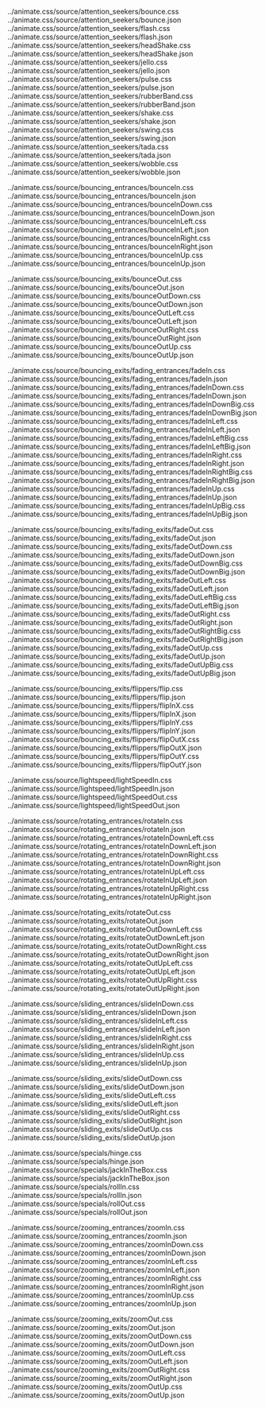../animate.css/source/attention_seekers/bounce.css ../animate.css/source/attention_seekers/bounce.json
../animate.css/source/attention_seekers/flash.css ../animate.css/source/attention_seekers/flash.json
../animate.css/source/attention_seekers/headShake.css ../animate.css/source/attention_seekers/headShake.json
../animate.css/source/attention_seekers/jello.css ../animate.css/source/attention_seekers/jello.json
../animate.css/source/attention_seekers/pulse.css ../animate.css/source/attention_seekers/pulse.json
../animate.css/source/attention_seekers/rubberBand.css ../animate.css/source/attention_seekers/rubberBand.json
../animate.css/source/attention_seekers/shake.css ../animate.css/source/attention_seekers/shake.json
../animate.css/source/attention_seekers/swing.css ../animate.css/source/attention_seekers/swing.json
../animate.css/source/attention_seekers/tada.css ../animate.css/source/attention_seekers/tada.json
../animate.css/source/attention_seekers/wobble.css ../animate.css/source/attention_seekers/wobble.json

../animate.css/source/bouncing_entrances/bounceIn.css ../animate.css/source/bouncing_entrances/bounceIn.json
../animate.css/source/bouncing_entrances/bounceInDown.css ../animate.css/source/bouncing_entrances/bounceInDown.json
../animate.css/source/bouncing_entrances/bounceInLeft.css ../animate.css/source/bouncing_entrances/bounceInLeft.json
../animate.css/source/bouncing_entrances/bounceInRight.css ../animate.css/source/bouncing_entrances/bounceInRight.json
../animate.css/source/bouncing_entrances/bounceInUp.css ../animate.css/source/bouncing_entrances/bounceInUp.json

../animate.css/source/bouncing_exits/bounceOut.css ../animate.css/source/bouncing_exits/bounceOut.json
../animate.css/source/bouncing_exits/bounceOutDown.css ../animate.css/source/bouncing_exits/bounceOutDown.json
../animate.css/source/bouncing_exits/bounceOutLeft.css ../animate.css/source/bouncing_exits/bounceOutLeft.json
../animate.css/source/bouncing_exits/bounceOutRight.css ../animate.css/source/bouncing_exits/bounceOutRight.json
../animate.css/source/bouncing_exits/bounceOutUp.css ../animate.css/source/bouncing_exits/bounceOutUp.json

../animate.css/source/bouncing_exits/fading_entrances/fadeIn.css ../animate.css/source/bouncing_exits/fading_entrances/fadeIn.json
../animate.css/source/bouncing_exits/fading_entrances/fadeInDown.css ../animate.css/source/bouncing_exits/fading_entrances/fadeInDown.json
../animate.css/source/bouncing_exits/fading_entrances/fadeInDownBig.css ../animate.css/source/bouncing_exits/fading_entrances/fadeInDownBig.json
../animate.css/source/bouncing_exits/fading_entrances/fadeInLeft.css ../animate.css/source/bouncing_exits/fading_entrances/fadeInLeft.json
../animate.css/source/bouncing_exits/fading_entrances/fadeInLeftBig.css ../animate.css/source/bouncing_exits/fading_entrances/fadeInLeftBig.json
../animate.css/source/bouncing_exits/fading_entrances/fadeInRight.css ../animate.css/source/bouncing_exits/fading_entrances/fadeInRight.json
../animate.css/source/bouncing_exits/fading_entrances/fadeInRightBig.css ../animate.css/source/bouncing_exits/fading_entrances/fadeInRightBig.json
../animate.css/source/bouncing_exits/fading_entrances/fadeInUp.css ../animate.css/source/bouncing_exits/fading_entrances/fadeInUp.json
../animate.css/source/bouncing_exits/fading_entrances/fadeInUpBig.css ../animate.css/source/bouncing_exits/fading_entrances/fadeInUpBig.json

../animate.css/source/bouncing_exits/fading_exits/fadeOut.css ../animate.css/source/bouncing_exits/fading_exits/fadeOut.json
../animate.css/source/bouncing_exits/fading_exits/fadeOutDown.css ../animate.css/source/bouncing_exits/fading_exits/fadeOutDown.json
../animate.css/source/bouncing_exits/fading_exits/fadeOutDownBig.css ../animate.css/source/bouncing_exits/fading_exits/fadeOutDownBig.json
../animate.css/source/bouncing_exits/fading_exits/fadeOutLeft.css ../animate.css/source/bouncing_exits/fading_exits/fadeOutLeft.json
../animate.css/source/bouncing_exits/fading_exits/fadeOutLeftBig.css ../animate.css/source/bouncing_exits/fading_exits/fadeOutLeftBig.json
../animate.css/source/bouncing_exits/fading_exits/fadeOutRight.css ../animate.css/source/bouncing_exits/fading_exits/fadeOutRight.json
../animate.css/source/bouncing_exits/fading_exits/fadeOutRightBig.css ../animate.css/source/bouncing_exits/fading_exits/fadeOutRightBig.json
../animate.css/source/bouncing_exits/fading_exits/fadeOutUp.css ../animate.css/source/bouncing_exits/fading_exits/fadeOutUp.json
../animate.css/source/bouncing_exits/fading_exits/fadeOutUpBig.css ../animate.css/source/bouncing_exits/fading_exits/fadeOutUpBig.json

../animate.css/source/bouncing_exits/flippers/flip.css ../animate.css/source/bouncing_exits/flippers/flip.json
../animate.css/source/bouncing_exits/flippers/flipInX.css ../animate.css/source/bouncing_exits/flippers/flipInX.json
../animate.css/source/bouncing_exits/flippers/flipInY.css ../animate.css/source/bouncing_exits/flippers/flipInY.json
../animate.css/source/bouncing_exits/flippers/flipOutX.css ../animate.css/source/bouncing_exits/flippers/flipOutX.json
../animate.css/source/bouncing_exits/flippers/flipOutY.css ../animate.css/source/bouncing_exits/flippers/flipOutY.json

../animate.css/source/lightspeed/lightSpeedIn.css ../animate.css/source/lightspeed/lightSpeedIn.json
../animate.css/source/lightspeed/lightSpeedOut.css ../animate.css/source/lightspeed/lightSpeedOut.json

../animate.css/source/rotating_entrances/rotateIn.css ../animate.css/source/rotating_entrances/rotateIn.json
../animate.css/source/rotating_entrances/rotateInDownLeft.css ../animate.css/source/rotating_entrances/rotateInDownLeft.json
../animate.css/source/rotating_entrances/rotateInDownRight.css ../animate.css/source/rotating_entrances/rotateInDownRight.json
../animate.css/source/rotating_entrances/rotateInUpLeft.css ../animate.css/source/rotating_entrances/rotateInUpLeft.json
../animate.css/source/rotating_entrances/rotateInUpRight.css ../animate.css/source/rotating_entrances/rotateInUpRight.json

../animate.css/source/rotating_exits/rotateOut.css ../animate.css/source/rotating_exits/rotateOut.json
../animate.css/source/rotating_exits/rotateOutDownLeft.css ../animate.css/source/rotating_exits/rotateOutDownLeft.json
../animate.css/source/rotating_exits/rotateOutDownRight.css ../animate.css/source/rotating_exits/rotateOutDownRight.json
../animate.css/source/rotating_exits/rotateOutUpLeft.css ../animate.css/source/rotating_exits/rotateOutUpLeft.json
../animate.css/source/rotating_exits/rotateOutUpRight.css ../animate.css/source/rotating_exits/rotateOutUpRight.json

../animate.css/source/sliding_entrances/slideInDown.css ../animate.css/source/sliding_entrances/slideInDown.json
../animate.css/source/sliding_entrances/slideInLeft.css ../animate.css/source/sliding_entrances/slideInLeft.json
../animate.css/source/sliding_entrances/slideInRight.css ../animate.css/source/sliding_entrances/slideInRight.json
../animate.css/source/sliding_entrances/slideInUp.css ../animate.css/source/sliding_entrances/slideInUp.json

../animate.css/source/sliding_exits/slideOutDown.css ../animate.css/source/sliding_exits/slideOutDown.json
../animate.css/source/sliding_exits/slideOutLeft.css ../animate.css/source/sliding_exits/slideOutLeft.json
../animate.css/source/sliding_exits/slideOutRight.css ../animate.css/source/sliding_exits/slideOutRight.json
../animate.css/source/sliding_exits/slideOutUp.css ../animate.css/source/sliding_exits/slideOutUp.json

../animate.css/source/specials/hinge.css ../animate.css/source/specials/hinge.json
../animate.css/source/specials/jackInTheBox.css ../animate.css/source/specials/jackInTheBox.json
../animate.css/source/specials/rollIn.css ../animate.css/source/specials/rollIn.json
../animate.css/source/specials/rollOut.css ../animate.css/source/specials/rollOut.json

../animate.css/source/zooming_entrances/zoomIn.css ../animate.css/source/zooming_entrances/zoomIn.json
../animate.css/source/zooming_entrances/zoomInDown.css ../animate.css/source/zooming_entrances/zoomInDown.json
../animate.css/source/zooming_entrances/zoomInLeft.css ../animate.css/source/zooming_entrances/zoomInLeft.json
../animate.css/source/zooming_entrances/zoomInRight.css ../animate.css/source/zooming_entrances/zoomInRight.json
../animate.css/source/zooming_entrances/zoomInUp.css ../animate.css/source/zooming_entrances/zoomInUp.json

../animate.css/source/zooming_exits/zoomOut.css ../animate.css/source/zooming_exits/zoomOut.json
../animate.css/source/zooming_exits/zoomOutDown.css ../animate.css/source/zooming_exits/zoomOutDown.json
../animate.css/source/zooming_exits/zoomOutLeft.css ../animate.css/source/zooming_exits/zoomOutLeft.json
../animate.css/source/zooming_exits/zoomOutRight.css ../animate.css/source/zooming_exits/zoomOutRight.json
../animate.css/source/zooming_exits/zoomOutUp.css ../animate.css/source/zooming_exits/zoomOutUp.json